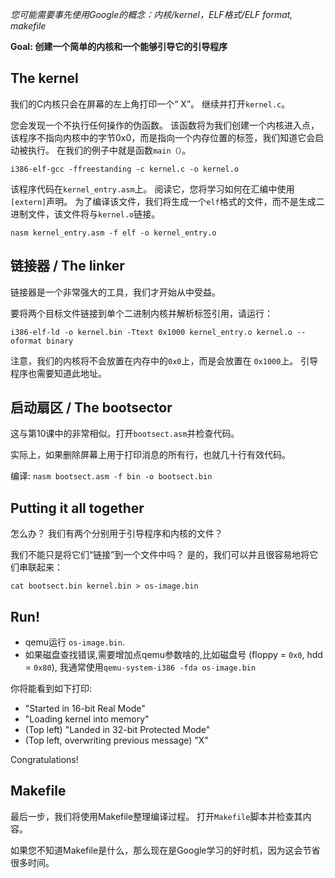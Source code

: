 *您可能需要事先使用Google的概念：内核/kernel，ELF格式/ELF format, makefile*

**Goal: 创建一个简单的内核和一个能够引导它的引导程序**

The kernel
----------

我们的C内核只会在屏幕的左上角打印一个“ X”。 继续并打开`kernel.c`。

您会发现一个不执行任何操作的伪函数。 该函数将为我们创建一个内核进入点，
该程序不指向内核中的字节0x0，而是指向一个内存位置的标签，我们知道它会启动被执行。 
在我们的例子中就是函数`main（）`。

`i386-elf-gcc -ffreestanding -c kernel.c -o kernel.o`

该程序代码在`kernel_entry.asm`上。 阅读它，您将学习如何在汇编中使用`[extern]`声明。 
为了编译该文件，我们将生成一个`elf`格式的文件，而不是生成二进制文件，该文件将与`kernel.o`链接。

`nasm kernel_entry.asm -f elf -o kernel_entry.o`


链接器 / The linker
----------
链接器是一个非常强大的工具，我们才开始从中受益。

要将两个目标文件链接到单个二进制内核并解析标签引用，请运行：

`i386-elf-ld -o kernel.bin -Ttext 0x1000 kernel_entry.o kernel.o --oformat binary`

注意，我们的内核将不会放置在内存中的`0x0`上，而是会放置在 `0x1000`上。 引导程序也需要知道此地址。

启动扇区 / The bootsector
--------------
这与第10课中的非常相似。打开`bootsect.asm`并检查代码。 

实际上，如果删除屏幕上用于打印消息的所有行，也就几十行有效代码。

编译: `nasm bootsect.asm -f bin -o bootsect.bin`


Putting it all together
-----------------------
怎么办？ 我们有两个分别用于引导程序和内核的文件？

我们不能只是将它们“链接”到一个文件中吗？ 是的，我们可以并且很容易地将它们串联起来：

`cat bootsect.bin kernel.bin > os-image.bin`


Run!
----
* qemu运行 `os-image.bin`.
* 如果磁盘查找错误,需要增加点qemu参数啥的,比如磁盘号 (floppy = `0x0`, hdd = `0x80`), 我通常使用`qemu-system-i386 -fda os-image.bin`

你将能看到如下打印:

- "Started in 16-bit Real Mode"
- "Loading kernel into memory"
- (Top left) "Landed in 32-bit Protected Mode"
- (Top left, overwriting previous message) "X"

Congratulations!


Makefile
--------

最后一步，我们将使用Makefile整理编译过程。 打开`Makefile`脚本并检查其内容。 

如果您不知道Makefile是什么，那么现在是Google学习的好时机，因为这会节省很多时间。

